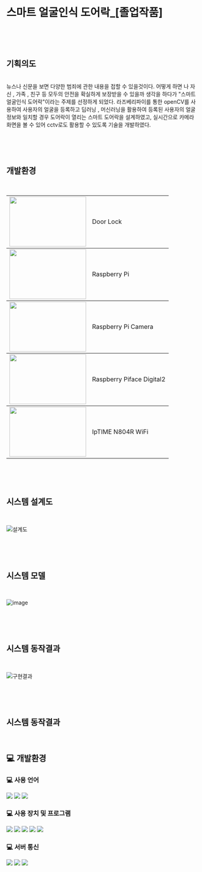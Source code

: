 # 스마트 얼굴인식 도어락_[졸업작품]

<br/><br/><br/>

<h2>기획의도</h2>
<br/>
뉴스나 신문을 보면 다양한 범죄에 관한 내용을 접할 수 있을것이다. 어떻게 하면 나 자신 , 가족 , 친구 등 모두의 안전을 확실하게 보장받을 수 있을까 생각을 하다가 "스마트 얼굴인식 도어락"이라는 주제를 선정하게 되었다. 라즈베리파이를 통한 openCV를 사용하여 사용자의 얼굴을 등록하고 딥러닝 , 머신러닝을 활용하여 등록된 사용자의 얼굴정보와 일치할 경우 도어락이 열리는 스마트 도어락을 설계하였고, 실시간으로 카메라 화면을 볼 수 있어 cctv로도 활용할 수 있도록 기술을 개발하였다. 

<br/><br/><br/>

<h2>개발환경</h2>
<br/>

<table>
  <tbody>
  <td><img src="https://user-images.githubusercontent.com/106515028/221369924-e5df43d1-1ddf-4f8f-80f7-2d2f11ee8729.png"  width="200px" height="130px"/></td>
  <td>Door Lock</td>
  </tbody>
  <tbody>
  <td><img src="https://user-images.githubusercontent.com/106515028/221369983-0130eaf7-9f71-4bee-8f95-ca13196550fd.png"  width="200px" height="130px"/></td>
  <td>Raspberry Pi</td>
  </tbody>
  <tbody>
  <td><img src="https://user-images.githubusercontent.com/106515028/221370010-a0b62392-5068-4ebf-8335-37f0484719f1.png"  width="200px" height="130px"/></td>
  <td>Raspberry Pi Camera</td>
  </tbody>
  <tbody>
  <td><img src="https://user-images.githubusercontent.com/106515028/221370028-fc5f7ae2-edb7-4fa3-8539-3c2ddd340278.png"  width="200px" height="130px"/></td>
  <td>Raspberry Piface Digital2</td>
  </tbody>
  <tbody>
  <td><img src="https://user-images.githubusercontent.com/106515028/221370100-a34e928d-fc73-40d7-b48f-8e977c8e1542.png"  width="200px" height="130px"/></td>
  <td>IpTIME N804R WiFi</td>
  </tbody>
</table>

<br/><br/><br/>

<h2>시스템 설계도</h2>
<br/>

![설계도](https://user-images.githubusercontent.com/106515028/221394551-f6578117-5ee3-4f20-9e7a-a66828b307b5.png)

<br/><br/><br/>

<h2>시스템 모델</h2>
<br/>

![image](https://user-images.githubusercontent.com/106515028/221394640-be077c55-cfff-41db-b8e8-430e29340bb7.png)

<br/><br/><br/>

<h2>시스템 동작결과</h2>
<br/>

![구현결과](https://user-images.githubusercontent.com/106515028/221394740-b7dd8c5e-fff6-458c-b0ea-8cf7408c930e.png)

<br/><br/><br/>

<h2>시스템 동작결과</h2>
<br/>

## :computer: 개발환경

### :computer: 사용 언어
<div>
  <img src="https://img.shields.io/badge/Python-3776AB?style=flat&logo=Python&logoColor=white" />	
  <img src="https://img.shields.io/badge/Java-007396?style=flat&logo=java&logoColor=white"> 
  <img src="https://img.shields.io/badge/C++-00599C?style=flat&logo=cplusplus&logoColor=white" />
</div>

### :computer: 사용 장치 및 프로그램
<div>
  	<img src="https://img.shields.io/badge/Raspberry Pi-A22846?style=flat&logo=Raspberry Pi&logoColor=white" />	
	<img src="https://img.shields.io/badge/Arduino-00979D?style=flat&logo=Arduino&logoColor=white" />
  	<img src="https://img.shields.io/badge/Android-3DDC84?style=flat&logo=Android&logoColor=white" />
	<img src="https://img.shields.io/badge/Android Studio-3DDC84?style=flat&logo=Android Studio&logoColor=white" />
	<img src="https://img.shields.io/badge/Visual Studio Code-007ACC?style=flat&logo=Visual Studio Code&logoColor=white" />	
</div>

### :computer: 서버 통신
<div>
	<img src="https://img.shields.io/badge/Firebase-FFCA28?style=flat&logo=Firebase&logoColor=white" />
	<img src="https://img.shields.io/badge/Loa-00A98F?style=flat&logo=Lora&logoColor=white" />
	<img src="https://img.shields.io/badge/Bluetooth-0082FCF?style=flat&logo=Bluetooth&logoColor=white" />
</div>



